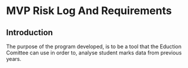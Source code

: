 # MVP Risk Log And Requirements

## Introduction

The purpose of the program developed, is to be a tool that the Eduction Comittee can use in order to, analyse student marks data from previous years.

